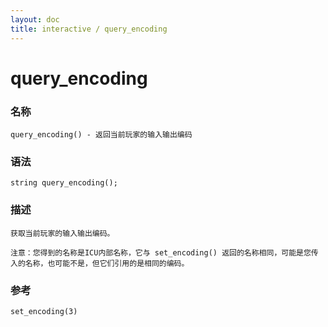 ```yaml
---
layout: doc
title: interactive / query_encoding
---
```

# query_encoding

### 名称

    query_encoding() - 返回当前玩家的输入输出编码

### 语法

    string query_encoding();

### 描述

    获取当前玩家的输入输出编码。

    注意：您得到的名称是ICU内部名称，它与 set_encoding() 返回的名称相同，可能是您传入的名称，也可能不是，但它们引用的是相同的编码。

### 参考

    set_encoding(3)
